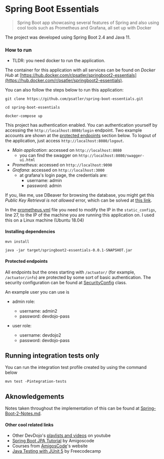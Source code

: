 # Spring Boot Essentials
> Spring Boot app showcasing several features of Spring and also using cool tools such as Prometheus and Grafana, all set up with Docker

The project was developed using Spring Boot 2.4 and Java 11.

### How to run

- TLDR: you need docker to run the application. 

The container for this application with all services can be found on _Docker Hub_
at [https://hub.docker.com/r/psatler/springboot2-essentials](https://hub.docker.com/r/psatler/springboot2-essentials).

You can also follow the steps below to run this application:

```
git clone https://github.com/psatler/spring-boot-essentials.git

cd spring-boot-essentials

docker-compose up
```

This project has authentication enabled. You can authentication yourself by accessing the
 `http://localhost:8080/login` endpoint. Two example accounts are shown at the [protected endpoints](#protected-endpoints) section below. To logout of the application, just access `http://localhost:8080/logout`.

- _Main application_: accessed on `http://localhost:8080`
  - you can find the swagger on `http://localhost:8080/swagger-ui.html`
- _Prometheus_: accessed on `http://localhost:9090`
- _Grafana_: accessed on `http://localhost:3000`
  - at grafana's login page, the credentials are:
    - username: admin
    - password: admin


If you, like me, use DBeaver for browsing the database, you might get this _Public Key Retrieval is not allowed_ error, which can be solved at [this link](https://stackoverflow.com/questions/50379839/connection-java-mysql-public-key-retrieval-is-not-allowed).


In the [prometheus.yml](src/main/resources/prometheus.yml) file you need to modify the IP in the `static_configs`, line 27, to the IP of the machine you are running this application on. I used this on a Linux machine (Ubuntu 18.04)


#### Installing dependencies

```
mvn install

java -jar target/springboot2-essentials-0.0.1-SNAPSHOT.jar
```

#### Protected endpoints



All endpoints but the ones starting with `/actuator/` (for example, `/actuator/info`) are protected by some sort of basic authentication. The security configuration can be found at [SecurityConfig](src/main/java/academy/devdojo/springboot2/config/SecurityConfig.java) class.

An example user you can use is

- admin role:
  - username: admin2
  - password: devdojo-pass

- user role:
  - username: devdojo2
  - password: devdojo-pass



## Running integration tests only

You can run the integration test profile created by using the command below

```
mvn test -Pintegration-tests
```


## Aknowledgements

Notes taken throughout the implementation of this can be found at [Spring-Boot-2-Notes.md](Spring-Boot-2-Notes.md).


#### Other cool related links

- Other DevDojo's [playlists and videos](https://www.youtube.com/c/DevDojoBrasil/playlists) on youtube
- [Spring Boot JPA Tutorial](https://youtu.be/8SGI_XS5OPw) by Amigoscode
- Courses from [AmigosCode](https://amigoscode.com/courses)'s website
- [Java Testing with JUnit 5](https://youtu.be/flpmSXVTqBI) by Freecodecamp
